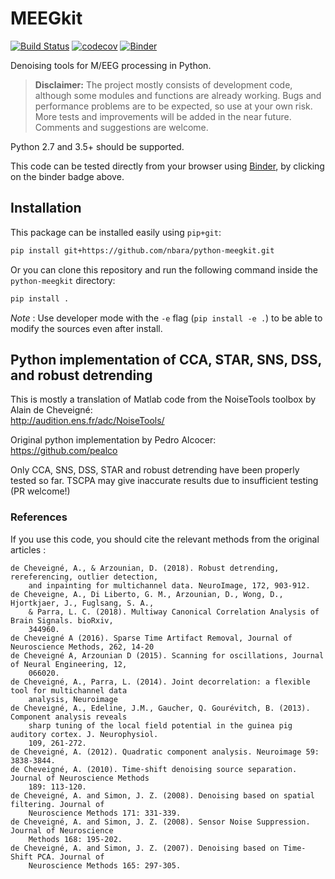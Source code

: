 # MEEGkit

[![Build Status](https://travis-ci.org/nbara/python-meegkit.svg?branch=master)](https://travis-ci.org/nbara/python-meegkit)
[![codecov](https://codecov.io/gh/nbara/python-meegkit/branch/master/graph/badge.svg)](https://codecov.io/gh/nbara/python-meegkit)
[![Binder](https://mybinder.org/badge.svg)](https://mybinder.org/v2/gh/nbara/python-meegkit/master)

Denoising tools for M/EEG processing in Python.

> **Disclaimer:** The project mostly consists of development code, although
> some modules and functions are already working. Bugs and performance problems
> are to be expected, so use at your own risk. More tests and improvements will
> be added in the near future. Comments and suggestions are welcome.  

Python 2.7 and 3.5+ should be supported.

This code can be tested directly from your browser using
[Binder](https://mybinder.org), by clicking on the binder badge above.

## Installation

This package can be installed easily using `pip+git`:

```bash
pip install git+https://github.com/nbara/python-meegkit.git
```

Or you can clone this repository and run the following command inside the
`python-meegkit` directory:

```bash
pip install .
```

*Note* : Use developer mode with the `-e` flag (`pip install -e .`) to be able
to modify the sources even after install.

## Python implementation of CCA, STAR, SNS, DSS, and robust detrending

This is mostly a translation of Matlab code from the NoiseTools toolbox by
Alain de Cheveigné:  
http://audition.ens.fr/adc/NoiseTools/

Original python implementation by Pedro Alcocer:  
https://github.com/pealco

Only CCA, SNS, DSS, STAR and robust detrending have been properly tested so
far. TSCPA may give inaccurate results due to insufficient testing (PR
welcome!)

### References

If you use this code, you should cite the relevant methods from the original
articles :

```text
de Cheveigné, A., & Arzounian, D. (2018). Robust detrending, rereferencing, outlier detection, 
    and inpainting for multichannel data. NeuroImage, 172, 903-912.
de Cheveigne, A., Di Liberto, G. M., Arzounian, D., Wong, D., Hjortkjaer, J., Fuglsang, S. A., 
    & Parra, L. C. (2018). Multiway Canonical Correlation Analysis of Brain Signals. bioRxiv, 
    344960.
de Cheveigné A (2016). Sparse Time Artifact Removal, Journal of Neuroscience Methods, 262, 14-20
de Cheveigné A, Arzounian D (2015). Scanning for oscillations, Journal of Neural Engineering, 12, 
    066020.
de Cheveigné, A., Parra, L. (2014). Joint decorrelation: a flexible tool for multichannel data 
    analysis, Neuroimage
de Cheveigné, A., Edeline, J.M., Gaucher, Q. Gourévitch, B. (2013). Component analysis reveals 
    sharp tuning of the local field potential in the guinea pig auditory cortex. J. Neurophysiol. 
    109, 261-272.
de Cheveigné, A. (2012). Quadratic component analysis. Neuroimage 59: 3838-3844.
de Cheveigné, A. (2010). Time-shift denoising source separation. Journal of Neuroscience Methods 
    189: 113-120.
de Cheveigné, A. and Simon, J. Z. (2008). Denoising based on spatial filtering. Journal of 
    Neuroscience Methods 171: 331-339.
de Cheveigné, A. and Simon, J. Z. (2008). Sensor Noise Suppression. Journal of Neuroscience 
    Methods 168: 195-202.
de Cheveigné, A. and Simon, J. Z. (2007). Denoising based on Time-Shift PCA. Journal of 
    Neuroscience Methods 165: 297-305.
```
